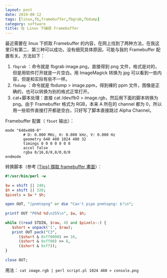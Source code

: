 ```yaml
---
layout: post
date: 2019-08-12
tags: [linux,fb,framebuffer,fbgrab,fbdump]
category: software
title: 在 Linux 下捕获 Framebuffer
---
```


最近需要在 linux 下抓取 Framebuffer 的内容，在网上找到了两种方法，在我这里只有第二、第三种可以成功，没有细究具体原因，可能与我的 Framebuffer 配置有关。方法如下：

1. `fbgrab` ：命令就是 fbgrab image.png，直接得到 png 文件，格式是对的，但是用软件打开就是一片空白。用 ImageMagick 转换为 jpg 可以看到一些内容，但是和实际有些不一样。
2.  `fbdump` ：命令就是 fbdump > image.ppm，得到裸的 ppm 文件，图像是正确的，也可以转换为别的格式正常打开。
3. cat+脚本处理：直接 cat /dev/fb0 > image.rgb，然后用下面的脚本转换为 png。由于 Framebuffer 格式为 RGB，本来 A 所在的 channel 都为 0，所以用一些软件直接打开都是空白，只好写了脚本直接跳过 Alpha Channel。

Framebuffer 配置（ `fbset` 输出）：

```
mode "640x480-0"
        # D: 0.000 MHz, H: 0.000 kHz, V: 0.000 Hz
        geometry 640 480 1024 480 32
        timings 0 0 0 0 0 0 0
        accel false
        rgba 8/16,8/8,8/0,0/0
endmode
```

转换脚本（参考 [[Tips] 擷取 framebuffer 畫面](https://owen-hsu.blogspot.com/2016/06/tips-framebuffer.html)）：

```perl
#!/usr/bin/perl -w
 
$w = shift || 240;
$h = shift || 320;
$pixels = $w * $h;
 
open OUT, "|pnmtopng" or die "Can't pipe pnmtopng: $!\n";
 
printf OUT "P6%d %d\n255\n", $w, $h;
 
while ((read STDIN, $raw, 4) and $pixels--) {
   $short = unpack('I', $raw);
   print OUT pack("C3",
      ($short & 0xff0000) >> 16,
      ($short & 0xff00) >> 8,
      ($short & 0xff));
}
 
close OUT;
```

用法： `cat image.rgb | perl script.pl 1024 480 > console.png`

